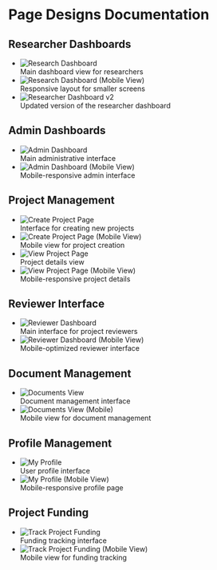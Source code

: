 # Page Designs Documentation

## Researcher Dashboards
- ![Research Dashboard](./images/researchDashboard.png)  
  Main dashboard view for researchers
- ![Research Dashboard (Mobile View)](./images/researchDashboardSmallScreen.png)  
  Responsive layout for smaller screens
- ![Researcher Dashboard v2](./images/researcherDashboardv2.png)  
  Updated version of the researcher dashboard

## Admin Dashboards
- ![Admin Dashboard](./images/adminDashboard.png)  
  Main administrative interface
- ![Admin Dashboard (Mobile View)](./images/adminDashboardSmallScreen.png)  
  Mobile-responsive admin interface

## Project Management
- ![Create Project Page](./images/createProjectPage.png)  
  Interface for creating new projects
- ![Create Project Page (Mobile View)](./images/createProjectPageSmallScreen.png)  
  Mobile view for project creation
- ![View Project Page](./images/viewProjectPage.png)  
  Project details view
- ![View Project Page (Mobile View)](./images/viewProjectPageSmallScreen.png)  
  Mobile-responsive project details

## Reviewer Interface
- ![Reviewer Dashboard](./images/reviewerDashboard.png)  
  Main interface for project reviewers
- ![Reviewer Dashboard (Mobile View)](./images/reviewerDashboardSmallScreen.png)  
  Mobile-optimized reviewer interface

## Document Management
- ![Documents View](./images/documents.png)  
  Document management interface
- ![Documents View (Mobile)](./images/documentsSmallScreen.png)  
  Mobile view for document management

## Profile Management
- ![My Profile](./images/myProfile.png)  
  User profile interface
- ![My Profile (Mobile View)](./images/myProfileSmallScreen.png)  
  Mobile-responsive profile page

## Project Funding
- ![Track Project Funding](./images/trackProjectFundingPage.png)  
  Funding tracking interface
- ![Track Project Funding (Mobile View)](./images/trackProjectFundingPageSmallScreen.png)  
  Mobile view for funding tracking


